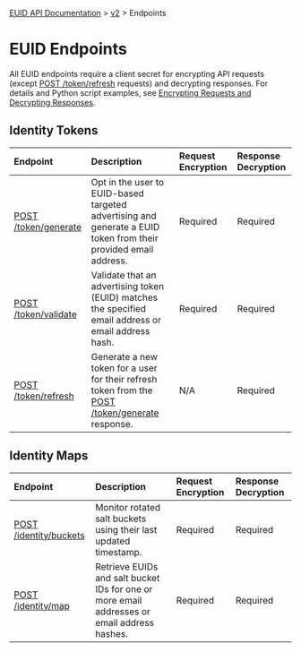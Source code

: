 [EUID API Documentation](../../README.md) > [v2](../README.md) > Endpoints

# EUID Endpoints

All EUID endpoints require a client secret for encrypting API requests (except [POST /token/refresh](./post-token-refresh.md) requests) and decrypting responses. For details and Python script examples, see [Encrypting Requests and Decrypting Responses](../ref-info/encryption-decryption.md).

## Identity Tokens

| Endpoint | Description | Request Encryption |  Response Decryption |
| :--- | :--- | :--- | :--- |
| [POST /token/generate](./post-token-generate.md) | Opt in the user to EUID-based targeted advertising and generate a EUID token from their provided email address. | Required | Required |
| [POST /token/validate](./post-token-validate.md) | Validate that an advertising token (EUID) matches the specified email address or email address hash. | Required | Required |
| [POST /token/refresh](./post-token-refresh.md) | Generate a new token for a user for their refresh token from the [POST /token/generate](./post-token-generate.md) response. | N/A | Required |

## Identity Maps

| Endpoint | Description | Request Encryption |  Response Decryption |
| :--- | :--- | :--- | :--- |
| [POST /identity/buckets](./post-identity-buckets.md) | Monitor rotated salt buckets using their last updated timestamp. | Required | Required |
| [POST /identity/map](./post-identity-map.md) | Retrieve EUIDs and salt bucket IDs for one or more email addresses or email address hashes.  | Required | Required |

